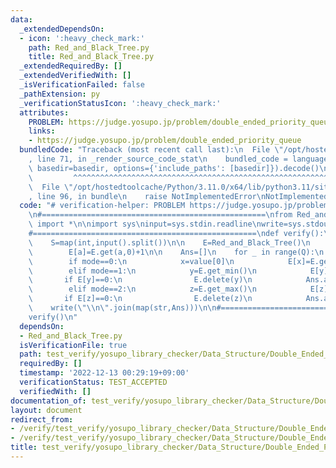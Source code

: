 ```yaml
---
data:
  _extendedDependsOn:
  - icon: ':heavy_check_mark:'
    path: Red_and_Black_Tree.py
    title: Red_and_Black_Tree.py
  _extendedRequiredBy: []
  _extendedVerifiedWith: []
  _isVerificationFailed: false
  _pathExtension: py
  _verificationStatusIcon: ':heavy_check_mark:'
  attributes:
    PROBLEM: https://judge.yosupo.jp/problem/double_ended_priority_queue
    links:
    - https://judge.yosupo.jp/problem/double_ended_priority_queue
  bundledCode: "Traceback (most recent call last):\n  File \"/opt/hostedtoolcache/Python/3.11.0/x64/lib/python3.11/site-packages/onlinejudge_verify/documentation/build.py\"\
    , line 71, in _render_source_code_stat\n    bundled_code = language.bundle(stat.path,\
    \ basedir=basedir, options={'include_paths': [basedir]}).decode()\n          \
    \         ^^^^^^^^^^^^^^^^^^^^^^^^^^^^^^^^^^^^^^^^^^^^^^^^^^^^^^^^^^^^^^^^^^^^^^^^^^^^^^^^^\n\
    \  File \"/opt/hostedtoolcache/Python/3.11.0/x64/lib/python3.11/site-packages/onlinejudge_verify/languages/python.py\"\
    , line 96, in bundle\n    raise NotImplementedError\nNotImplementedError\n"
  code: "# verification-helper: PROBLEM https://judge.yosupo.jp/problem/double_ended_priority_queue\n\
    \n#==================================================\nfrom Red_and_Black_Tree\
    \ import *\n\nimport sys\ninput=sys.stdin.readline\nwrite=sys.stdout.write\n\n\
    #==================================================\ndef verify():\n    N,Q=map(int,input().split())\n\
    \    S=map(int,input().split())\n\n    E=Red_and_Black_Tree()\n    for a in S:\n\
    \        E[a]=E.get(a,0)+1\n\n    Ans=[]\n    for _ in range(Q):\n        mode,*value=map(int,input().split())\n\
    \        if mode==0:\n            x=value[0]\n            E[x]=E.get(x,0)+1\n\
    \        elif mode==1:\n            y=E.get_min()\n            E[y]-=1\n     \
    \       if E[y]==0:\n                E.delete(y)\n            Ans.append(y)\n\
    \        elif mode==2:\n            z=E.get_max()\n            E[z]-=1\n     \
    \       if E[z]==0:\n                E.delete(z)\n            Ans.append(z)\n\
    \    write(\"\\n\".join(map(str,Ans)))\n\n#==================================================\n\
    verify()\n"
  dependsOn:
  - Red_and_Black_Tree.py
  isVerificationFile: true
  path: test_verify/yosupo_library_checker/Data_Structure/Double_Ended_Priority_Queue-Red_and_Black_Tree.test.py
  requiredBy: []
  timestamp: '2022-12-13 00:29:19+09:00'
  verificationStatus: TEST_ACCEPTED
  verifiedWith: []
documentation_of: test_verify/yosupo_library_checker/Data_Structure/Double_Ended_Priority_Queue-Red_and_Black_Tree.test.py
layout: document
redirect_from:
- /verify/test_verify/yosupo_library_checker/Data_Structure/Double_Ended_Priority_Queue-Red_and_Black_Tree.test.py
- /verify/test_verify/yosupo_library_checker/Data_Structure/Double_Ended_Priority_Queue-Red_and_Black_Tree.test.py.html
title: test_verify/yosupo_library_checker/Data_Structure/Double_Ended_Priority_Queue-Red_and_Black_Tree.test.py
---
```

